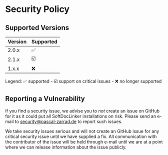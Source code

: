 # Security Policy

## Supported Versions

| Version | Supported          |
| ------- | ------------------ |
| 2.0.x   | :white_check_mark:|
| 2.1.x  | :ballot_box_with_check: |
| 1.x.x   | :x:                |

Legend: :white_check_mark: supported - :ballot_box_with_check: support on critical issues - :x: no longer supported

## Reporting a Vulnerability

If you find a security issue, we advise you to _not_ create an issue on GitHub for it as 
it could put all SoftDocLinker installations on risk. 
Please send an e-mail to [security@pascal-zarrad.de](mailto:security@pascal-zarrad.de) to report such issues.

We take security issues serious and will not create an GitHub issue for any critical security issue 
until we have supplied a fix. All communication with the contributor of the issue will be held through e-mail
until we are at a point where we can release information about the issue publicly.
